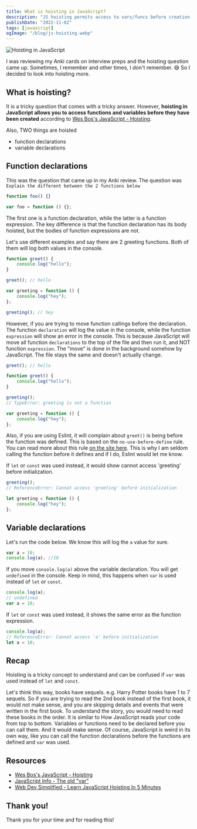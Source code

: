```yaml
---
title: What is hoisting in JavaScript?
description: "JS hoisting permits access to vars/funcs before creation, but var confuses by enabling calls before def. Prefer let/const for error prevention."
publishDate: "2022-11-02"
tags: [javascript]
ogImage: "/blog/js-hoisting.webp"
---
```


![Hoisting in JavaScript](/blog/js-hoisting.webp)

I was reviewing my Anki cards on interview preps and the hoisting question came up. Sometimes, I remember and other times, I don't remember. 😅 So I decided to look into hoisting more.

## What is hoisting?

It is a tricky question that comes with a tricky answer. However, **hoisting in JavaScript allows you to access functions and variables before they have been created** according to [Wes Bos's JavaScript - Hoisting](https://wesbos.com/javascript/03-the-tricky-bits/hoisting).

Also, TWO things are hoisted

- function declarations
- variable declarations

## Function declarations

This was the question that came up in my Anki review. The question was `Explain the different between the 2 functions below`

```js
function foo() {}

var foo = function () {};
```

The first one is a function declaration, while the latter is a function expression. The key difference is that the function declaration has its body hoisted, but the bodies of function expressions are not.

Let's use different examples and say there are 2 greeting functions. Both of them will log both values in the console.

```js
function greet() {
	console.log("hello");
}

greet(); // hello

var greeting = function () {
	console.log("hey");
};

greeting(); // hey
```

However, if you are trying to move function callings before the declaration. The function `declaration` will log the value in the console, while the function `expression` will show an error in the console. This is because JavaScript will move all function `declarations` to the top of the file and then run it, and NOT function `expression`. The "move" is done in the background somehow by JavaScript. The file stays the same and doesn't actually change.

```js
greet(); // hello

function greet() {
	console.log("hello");
}

greeting();
// TypeError: greeting is not a function

var greeting = function () {
	console.log("hey");
};
```

Also, if you are using Eslint, it will complain about `greet()` is being before the function was defined. This is based on the `no-use-before-define` rule. You can read more about this rule [on the site here](https://eslint.org/docs/latest/rules/no-use-before-define). This is why I am seldom calling the function before it defines and if I do, Eslint would let me know.

If `let` or `const` was used instead, it would show cannot access 'greeting' before initialization.

```js
greeting();
// ReferenceError: Cannot access 'greeting' before initialization

let greeting = function () {
	console.log("hey");
};
```

## Variable declarations

Let's run the code below. We know this will log the `a` value for sure.

```js
var a = 10;
console.log(a); //10
```

If you move `console.log(a)` above the variable declaration. You will get `undefined` in the console. Keep in mind, this happens when `var` is used instead of `let` or `const`.

```js
console.log(a);
// undefined
var a = 10;
```

If `let` or `const` was used instead, it shows the same error as the function expression.

```js
console.log(a);
// ReferenceError: Cannot access 'a' before initialization
let a = 10;
```

## Recap

Hoisting is a tricky concept to understand and can be confused if `var` was used instead of `let` and `const`.

Let's think this way, books have sequels. e.g. Harry Potter books have 1 to 7 sequels. So if you are trying to read the 2nd book instead of the first book, it would not make sense, and you are skipping details and events that were written in the first book. To understand the story, you would need to read these books in the order. It is similar to How JavaScript reads your code from top to bottom. Variables or functions need to be declared before you can call them. And it would make sense. Of course, JavaScript is weird in its own way, like you can call the function declarations before the functions are defined and `var` was used.

## Resources

- [Wes Bos's JavaScript - Hoisting](https://wesbos.com/javascript/03-the-tricky-bits/hoisting)
- [JavaScript Info - The old "var"](https://javascript.info/var)
- [Web Dev Simplified - Learn JavaScript Hoisting In 5 Minutes](https://www.youtube.com/watch?v=EvfRXyKa_GI)

## Thank you!

Thank you for your time and for reading this!

